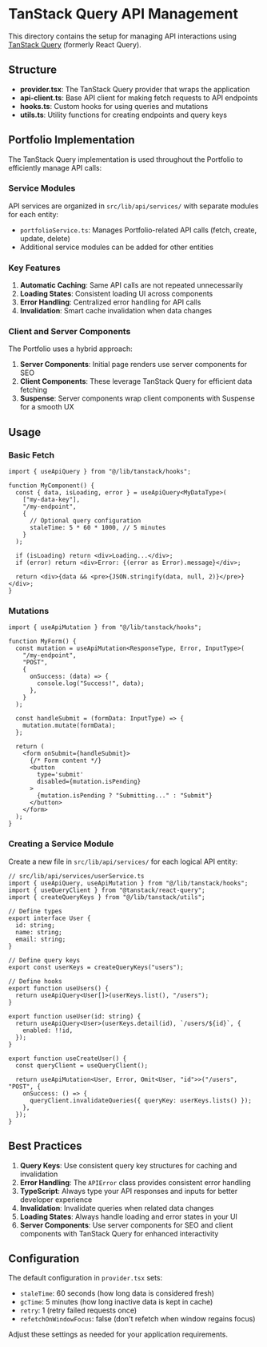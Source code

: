 # TanStack Query API Management

This directory contains the setup for managing API interactions using [TanStack Query](https://tanstack.com/query) (formerly React Query).

## Structure

- **provider.tsx**: The TanStack Query provider that wraps the application
- **api-client.ts**: Base API client for making fetch requests to API endpoints
- **hooks.ts**: Custom hooks for using queries and mutations
- **utils.ts**: Utility functions for creating endpoints and query keys

## Portfolio Implementation

The TanStack Query implementation is used throughout the Portfolio to efficiently manage API calls:

### Service Modules

API services are organized in `src/lib/api/services/` with separate modules for each entity:

- `portfolioService.ts`: Manages Portfolio-related API calls (fetch, create, update, delete)
- Additional service modules can be added for other entities

### Key Features

1. **Automatic Caching**: Same API calls are not repeated unnecessarily
2. **Loading States**: Consistent loading UI across components
3. **Error Handling**: Centralized error handling for API calls
4. **Invalidation**: Smart cache invalidation when data changes

### Client and Server Components

The Portfolio uses a hybrid approach:

1. **Server Components**: Initial page renders use server components for SEO
2. **Client Components**: These leverage TanStack Query for efficient data fetching
3. **Suspense**: Server components wrap client components with Suspense for a smooth UX

## Usage

### Basic Fetch

```tsx
import { useApiQuery } from "@/lib/tanstack/hooks";

function MyComponent() {
  const { data, isLoading, error } = useApiQuery<MyDataType>(
    ["my-data-key"],
    "/my-endpoint",
    {
      // Optional query configuration
      staleTime: 5 * 60 * 1000, // 5 minutes
    }
  );

  if (isLoading) return <div>Loading...</div>;
  if (error) return <div>Error: {(error as Error).message}</div>;

  return <div>{data && <pre>{JSON.stringify(data, null, 2)}</pre>}</div>;
}
```

### Mutations

```tsx
import { useApiMutation } from "@/lib/tanstack/hooks";

function MyForm() {
  const mutation = useApiMutation<ResponseType, Error, InputType>(
    "/my-endpoint",
    "POST",
    {
      onSuccess: (data) => {
        console.log("Success!", data);
      },
    }
  );

  const handleSubmit = (formData: InputType) => {
    mutation.mutate(formData);
  };

  return (
    <form onSubmit={handleSubmit}>
      {/* Form content */}
      <button
        type='submit'
        disabled={mutation.isPending}
      >
        {mutation.isPending ? "Submitting..." : "Submit"}
      </button>
    </form>
  );
}
```

### Creating a Service Module

Create a new file in `src/lib/api/services/` for each logical API entity:

```tsx
// src/lib/api/services/userService.ts
import { useApiQuery, useApiMutation } from "@/lib/tanstack/hooks";
import { useQueryClient } from "@tanstack/react-query";
import { createQueryKeys } from "@/lib/tanstack/utils";

// Define types
export interface User {
  id: string;
  name: string;
  email: string;
}

// Define query keys
export const userKeys = createQueryKeys("users");

// Define hooks
export function useUsers() {
  return useApiQuery<User[]>(userKeys.list(), "/users");
}

export function useUser(id: string) {
  return useApiQuery<User>(userKeys.detail(id), `/users/${id}`, {
    enabled: !!id,
  });
}

export function useCreateUser() {
  const queryClient = useQueryClient();

  return useApiMutation<User, Error, Omit<User, "id">>("/users", "POST", {
    onSuccess: () => {
      queryClient.invalidateQueries({ queryKey: userKeys.lists() });
    },
  });
}
```

## Best Practices

1. **Query Keys**: Use consistent query key structures for caching and invalidation
2. **Error Handling**: The `APIError` class provides consistent error handling
3. **TypeScript**: Always type your API responses and inputs for better developer experience
4. **Invalidation**: Invalidate queries when related data changes
5. **Loading States**: Always handle loading and error states in your UI
6. **Server Components**: Use server components for SEO and client components with TanStack Query for enhanced interactivity

## Configuration

The default configuration in `provider.tsx` sets:

- `staleTime`: 60 seconds (how long data is considered fresh)
- `gcTime`: 5 minutes (how long inactive data is kept in cache)
- `retry`: 1 (retry failed requests once)
- `refetchOnWindowFocus`: false (don't refetch when window regains focus)

Adjust these settings as needed for your application requirements.
